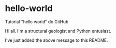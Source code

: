 # hello-world
Tutorial "hello world" do GitHub

Hi all. I'm a structural geologist and Python entusiast.

I've just added the above message to this README.
